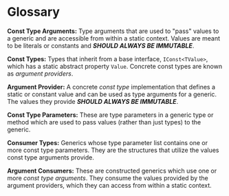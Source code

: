 # Glossary

**Const Type Arguments:**  Type arguments that are used to "pass" values to a generic and are accessible from within a static context. Values are meant to be literals or constants and ***SHOULD ALWAYS BE IMMUTABLE***.

**Const Types:** Types that inherit from a base interface, `IConst<TValue>`, which has a static abstract property `Value`. Concrete const types are known as *argument providers*.

**Argument Provider:** A concrete *const type* implementation that defines a static or constant value and can be used as type arguments for a generic. The values they provide ***SHOULD ALWAYS BE IMMUTABLE***.

**Const Type Parameters:** These are  type parameters in a generic type or method which are used to pass values (rather than just types) to the generic.

**Consumer Types:** Generics whose type parameter list contains one or more const type parameters. They are the structures that utilize the values const type arguments provide.

**Argument Consumers:** These are constructed generics which use one or more *const type arguments*. They consume the values provided by the argument providers, which they can access from within a static context.